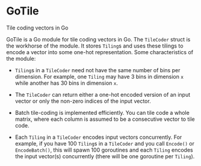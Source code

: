 # GoTile
Tile coding vectors in Go

GoTile is a Go module for tile coding vectors in Go. The `TileCoder` 
struct is the workhorse of the module. It stores `Tiling`s and uses these 
tilings to encode a vector into some one-hot representation.
Some characteristics of the module:

* `Tiling`s in a `TileCoder` need not have the same number of bins per dimension. For example, one `Tiling` may have 3 bins in dimension `x` while another has 30 bins in dimension `x`. 

* The `TileCoder` can return either a one-hot encoded version of an input vector or only the non-zero indices of the input vector.

* Batch tile-coding is implemented efficiently. You can tile code a whole matrix, where each column is assumed to be a consecutive vector to tile code.

* Each `Tiling` in a `TileCoder` encodes input vectors concurrently. For example, if you have 100 `Tiling`s in a `TileCoder` and you call `Encode()` or `EncodeBatch()`, this will spawn 100 goroutines and each `Tiling` encodes the input vector(s) concurrently (there will be one goroutine per `Tiling`).

